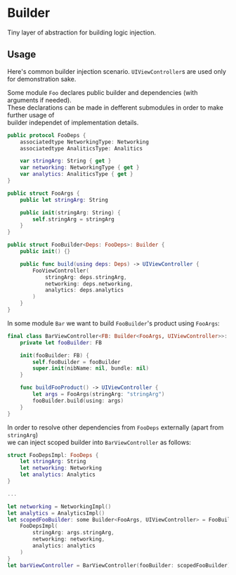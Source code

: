 # Builder

Tiny layer of abstraction for building logic injection.

## Usage

Here's common builder injection scenario. `UIViewController`s are used only for demonstration sake.

Some module `Foo` declares public builder and dependencies (with arguments if needed).  
These declarations can be made in defferent submodules in order to make further usage of  
builder independet of implementation details.

```swift
public protocol FooDeps {
    associatedtype NetworkingType: Networking
    associatedtype AnaliticsType: Analitics

    var stringArg: String { get }
    var networking: NetworkingType { get }
    var analytics: AnaliticsType { get }
}
```

```swift
public struct FooArgs {
    public let stringArg: String

    public init(stringArg: String) {
        self.stringArg = stringArg
    }
}
```

```swift
public struct FooBuilder<Deps: FooDeps>: Builder {
    public init() {}

    public func build(using deps: Deps) -> UIViewController {
        FooViewController(
            stringArg: deps.stringArg,
            networking: deps.networking,
            analytics: deps.analytics
        )
    }
}
```

In some module `Bar` we want to build `FooBuilder`'s product using `FooArgs`:

```swift
final class BarViewController<FB: Builder<FooArgs, UIViewController>>: UIViewController {
    private let fooBuilder: FB

    init(fooBuilder: FB) {
        self.fooBuilder = fooBuilder
        super.init(nibName: nil, bundle: nil)
    }

    func buildFooProduct() -> UIViewController {
        let args = FooArgs(stringArg: "stringArg")
        fooBuilder.build(using: args)
    }
}
```

In order to resolve other dependencies from `FooDeps` externally (apart from `stringArg`)  
we can inject scoped builder into `BarViewController` as follows:

```swift
struct FooDepsImpl: FooDeps {
    let stringArg: String
    let networking: Networking
    let analytics: Analytics
}

...

let networking = NetworkingImpl()
let analytics = AnalyticsImpl()
let scopedFooBuilder: some Builder<FooArgs, UIViewController> = FooBuilder().scoped { args in
    FooDepsImpl(
        stringArg: args.stringArg,
        networking: networking,
        analytics: analytics
    )
}
let barViewController = BarViewController(fooBuilder: scopedFooBuilder)
```
